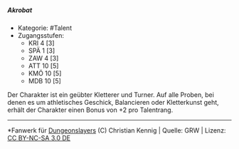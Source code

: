 <!---
Dies ist ein Fanwerk für DUNGEONSLAYERS (C) von Christian Kennig

Quellen:      [Dungeonslayers Grundregelwerk](https://dungeonslayers.net/download/Dungeonslayers4.pdf)
              [Talentbeschreibungen](https://www.f-space.de/ds4/tools-talentcards.html)
License:      [CC-BY-NC-SA 4.0](https://creativecommons.org/licenses/by-nc-sa/4.0/deed.de)
Richtlinien:  [Fanwerkrichtlinien](https://www.dungeonslayers.net/fanwerk-richtlinien/)
Autor:        Zauberlehrling
-->

  
##### Akrobat  
- Kategorie: #Talent  
- Zugangsstufen:  
  - KRI 4 [3]  
  - SPÄ 1 [3]  
  - ZAW 4 [3]  
  - ATT 10 [5]  
  - KMÖ 10 [5]  
  - MDB 10 [5]  

Der Charakter ist ein geübter Kletterer und Turner. Auf alle Proben, bei denen es um athletisches Geschick, Balancieren oder Kletterkunst geht, erhält der Charakter einen Bonus von +2 pro Talentrang.


___  
*Fanwerk für [Dungeonslayers](https://www.dungeonslayers.net/) (C) Christian Kennig | Quelle: GRW | Lizenz: [CC BY-NC-SA 3.0 DE](https://creativecommons.org/licenses/by-nc-sa/3.0/de/)  